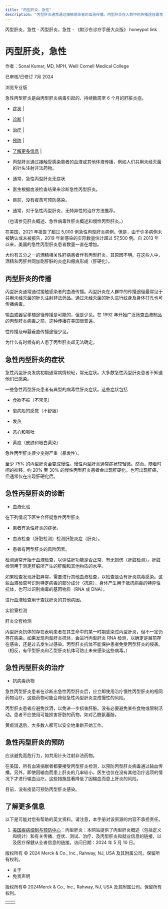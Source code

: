 ```yaml
---
title: "丙型肝炎，急性"
description: "丙型肝炎通常通过接触感染者的血液传播。丙型肝炎在人群中的传播途径最常见于共用未经灭菌的针头注射非法药品。通过未经灭菌的针头进行纹身及身体打孔也可传播病毒。"
---
```


﻿丙型肝炎，急性 \- 丙型肝炎，急性 \- 《默沙东诊疗手册大众版》 honeypot link

# 丙型肝炎，急性

作者：Sonal Kumar, MD, MPH, Weill Cornell Medical College

已审核/已修订 7月 2024

浏览专业版

急性丙型肝炎是由丙型肝炎病毒引起的、持续数周至 6 个月的肝脏炎症。

- [症状](#症状_v36936439_zh) \|
- [诊断](#诊断_v36936458_zh) \|
- [治疗](#治疗_v36936484_zh) \|
- [预防](#预防_v36936479_zh) \|
- [了解更多信息](#了解更多信息_v36936493_zh) \|

- 丙型肝炎通过接触受感染患者的血液或其他体液传播，例如人们共用未经灭菌的针头注射非法药物。

- 通常，急性丙型肝炎无症状

- 医生根据血液检查结果来诊断急性丙型肝炎。

- 目前，没有疫苗可预防感染。

- 通常，对于急性丙型肝炎，无特异性的治疗方法推荐。


（也请参见肝炎概述、急性病毒性肝炎概述和慢性丙型肝炎。）

在美国，2021 年报告了超过 5,000 例急性丙型肝炎病例。但是，由于许多病例未被确认或未被报告，2019 年新感染的实际数量估计超过 57,500 例。自 2013 年以来，美国的急性丙型肝炎患者数量一直在增加。

大约有五分之一的酒精相关性肝病患者伴有丙型肝炎，其原因不明。在这些人中，酒精和丙肝共同加剧肝脏的炎症和瘢痕形成（肝硬化）。

## 丙型肝炎的传播

丙型肝炎通常通过接触感染者的血液传播。丙型肝炎在人群中的传播途径最常见于共用未经灭菌的针头注射非法药品。通过未经灭菌的针头进行纹身及身体打孔也可传播病毒。

输血或器官移植途径传播是可能的，但是少见。在 1992 年开始广泛筛查血液制品的丙型肝炎病毒之前，这种传播在美国很普遍。

性传播及母婴垂直传播途径少见。

为什么有时候有的人患了丙型肝炎却无法确定。

## 急性丙型肝炎的症状

急性丙型肝炎发病初期通常病情较轻，常无症状。大多数急性丙型肝炎患者不知道他们已感染。

一些急性丙型肝炎患者有典型的病毒性肝炎症状。这些症状包括

- 食欲不振（不常见）

- 患病般的感觉（不舒服）

- 发热

- 恶心和呕吐

- 黄疸（皮肤和眼白黄染）


急性丙型肝炎很少变得严重（暴发性）。

至少 75% 的丙型肝炎会变成慢性。慢性丙型肝炎通常症状较轻微。然而，随着时间的推移，约 20% 至 30% 的慢性丙型肝炎患者会出现肝硬化。也可出现肝癌，但通常仅在出现肝硬化后。

## 急性丙型肝炎的诊断

- 血液化验


在下列情况下医生会怀疑急性丙型肝炎

- 患者有急性肝炎的症状。

- 血液检查（肝脏检测）检测肝脏炎症（肝炎）。

- 患者有丙型肝炎的风险因素。


检测通常开始于血液检查，以评估肝功能是否正常、有无损伤（肝脏检测）。肝脏检测用于测定肝脏所产生的肝酶和其他物质的水平。

如果检查发现肝脏异常，需要进行其他血液检查，以检查是否有肝炎病毒感染。这些血液检查可识别特定病毒的部分成分（抗原）、身体产生用于抵抗病毒的特异性抗体，也可以识别病毒的基因物质（RNA 或 DNA）。

进行血液检查用于查找肝炎的其他病因。

实验室检测

肝炎全套检测



丙型肝炎抗体的存在表明患者在其生命中的某一时期感染过丙型肝炎，但不一定仍存在感染。如果发现丙型肝炎抗体，会进行丙型肝炎 RNA 检测，以确定是目前存在感染，还是过去发生过感染。丙型肝炎抗体不能保护患者免受丙型肝炎的侵袭。（相反，有甲型肝炎和乙型肝炎抗体可防止未来感染这些病毒。）

## 急性丙型肝炎的治疗

- 抗病毒药物


急性丙型肝炎患者在诊断出急性丙型肝炎后，应立即使用治疗慢性丙型肝炎的相同药物治疗。这些药物可能会降低急性丙型肝炎变成慢性的风险。

丙型肝炎患者应避免饮酒，以免进一步损害肝脏。没有必要避免某些食物或限制活动。患者不应使用可能损害肝脏的药物，如对乙酰氨基酚。

黄疸消退后，大多数人都可以安全地重新开始工作。

## 急性丙型肝炎的预防

应该避免高危行为，如共用针头注射非法药物。

在美国，所有血液捐献者都要接受丙型肝炎检测，以预防丙型肝炎病毒通过输血传播。另外，即使因输血而患上肝炎的几率较小，医生也仅在没有其他治疗选项的情况下才进行输血治疗。这些措施显著降低了因输血而患上肝炎的风险。

目前，没有疫苗可预防丙型肝炎感染。

## 了解更多信息

以下是可能对您有帮助的英文资料。请注意，本手册对该资源的内容不承担责任。

1. [美国疾病控制与预防中心](https://www.cdc.gov/hepatitis/hcv/index.htm)：丙型肝炎：本网站提供了丙型肝炎概述（包括定义和统计）和有关传播、症状、测试、治疗、及丙型肝炎和就业信息的链接，以及医疗保健从业者信息的链接。访问日期：2024 年 5 月 10 日。




版权所有 © 2024
Merck & Co., Inc., Rahway, NJ, USA 及其附属公司。保留所有权利。

- 关于
- 免责声明

版权所有© 2024Merck & Co., Inc., Rahway, NJ, USA 及其附属公司。保留所有权利。

|     |     |
| --- | --- |
|  |  |